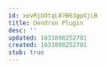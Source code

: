 ```yaml
---
id: xevRjbOtqL87B63gpXjLB
title: Dendron Plugin
desc: ''
updated: 1633898252781
created: 1633898252781
stub: true
---
```


